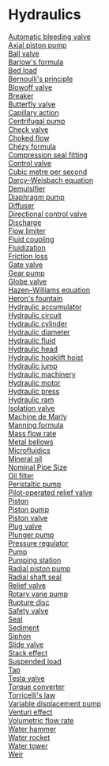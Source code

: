 # Hydraulics
[Automatic bleeding valve](https://en.wikipedia.org/wiki/Automatic_bleeding_valve)<br>
[Axial piston pump](https://en.wikipedia.org/wiki/Axial_piston_pump)<br>
[Ball valve](https://en.wikipedia.org/wiki/Ball_valve)<br>
[Barlow's formula](https://en.wikipedia.org/wiki/Barlow%27s_formula)<br>
[Bed load](https://en.wikipedia.org/wiki/Bed_load)<br>
[Bernoulli's principle](https://en.wikipedia.org/wiki/Bernoulli%27s_principle)<br>
[Blowoff valve](https://en.wikipedia.org/wiki/Blowoff_valve)<br>
[Breaker](https://en.wikipedia.org/wiki/Breaker_(hydraulic))<br>
[Butterfly valve](https://en.wikipedia.org/wiki/Butterfly_valve)<br>
[Capillary action](https://en.wikipedia.org/wiki/Capillary_action)<br>
[Centrifugal pump](https://en.wikipedia.org/wiki/Centrifugal_pump)<br>
[Check valve](https://en.wikipedia.org/wiki/Check_valve)<br>
[Choked flow](https://en.wikipedia.org/wiki/Choked_flow)<br>
[Chézy formula](https://en.wikipedia.org/wiki/Ch%C3%A9zy_formula)<br>
[Compression seal fitting](https://en.wikipedia.org/wiki/Compression_seal_fitting)<br>
[Control valve](https://en.wikipedia.org/wiki/Control_valve)<br>
[Cubic metre per second](https://en.wikipedia.org/wiki/Cubic_metre_per_second)<br>
[Darcy–Weisbach equation](https://en.wikipedia.org/wiki/Darcy%E2%80%93Weisbach_equation)<br>
[Demulsifier](https://en.wikipedia.org/wiki/Demulsifier)<br>
[Diaphragm pump](https://en.wikipedia.org/wiki/Diaphragm_pump)<br>
[Diffuser](https://en.wikipedia.org/wiki/Diffuser_(thermodynamics))<br>
[Directional control valve](https://en.wikipedia.org/wiki/Directional_control_valve)<br>
[Discharge](https://en.wikipedia.org/wiki/Discharge_(hydrology))<br>
[Flow limiter](https://en.wikipedia.org/wiki/Flow_limiter)<br>
[Fluid coupling](https://en.wikipedia.org/wiki/Fluid_coupling)<br>
[Fluidization](https://en.wikipedia.org/wiki/Fluidization)<br>
[Friction loss](https://en.wikipedia.org/wiki/Friction_loss)<br>
[Gate valve](https://en.wikipedia.org/wiki/Gate_valve)<br>
[Gear pump](https://en.wikipedia.org/wiki/Gear_pump)<br>
[Globe valve](https://en.wikipedia.org/wiki/Globe_valve)<br>
[Hazen–Williams equation](https://en.wikipedia.org/wiki/Hazen%E2%80%93Williams_equation)<br>
[Heron's fountain](https://en.wikipedia.org/wiki/Heron%27s_fountain)<br>
[Hydraulic accumulator](https://en.wikipedia.org/wiki/Hydraulic_accumulator)<br>
[Hydraulic circuit](https://en.wikipedia.org/wiki/Hydraulic_circuit)<br>
[Hydraulic cylinder](https://en.wikipedia.org/wiki/Hydraulic_cylinder)<br>
[Hydraulic diameter](https://en.wikipedia.org/wiki/Hydraulic_diameter)<br>
[Hydraulic fluid](https://en.wikipedia.org/wiki/Hydraulic_fluid)<br>
[Hydraulic head](https://en.wikipedia.org/wiki/Hydraulic_head)<br>
[Hydraulic hooklift hoist](https://en.wikipedia.org/wiki/Hydraulic_hooklift_hoist)<br>
[Hydraulic jump](https://en.wikipedia.org/wiki/Hydraulic_jump)<br>
[Hydraulic machinery](https://en.wikipedia.org/wiki/Hydraulic_machinery)<br>
[Hydraulic motor](https://en.wikipedia.org/wiki/Hydraulic_motor)<br>
[Hydraulic press](https://en.wikipedia.org/wiki/Hydraulic_press)<br>
[Hydraulic ram](https://en.wikipedia.org/wiki/Hydraulic_ram)<br>
[Isolation valve](https://en.wikipedia.org/wiki/Isolation_valve)<br>
[Machine de Marly](https://en.wikipedia.org/wiki/Machine_de_Marly)<br>
[Manning formula](https://en.wikipedia.org/wiki/Manning_formula)<br>
[Mass flow rate](https://en.wikipedia.org/wiki/Mass_flow_rate)<br>
[Metal bellows](https://en.wikipedia.org/wiki/Metal_bellows)<br>
[Microfluidics](https://en.wikipedia.org/wiki/Microfluidics)<br>
[Mineral oil](https://en.wikipedia.org/wiki/Mineral_oil)<br>
[Nominal Pipe Size](https://en.wikipedia.org/wiki/Nominal_Pipe_Size)<br>
[Oil filter](https://en.wikipedia.org/wiki/Oil_filter)<br>
[Peristaltic pump](https://en.wikipedia.org/wiki/Peristaltic_pump)<br>
[Pilot-operated relief valve](https://en.wikipedia.org/wiki/Pilot-operated_relief_valve)<br>
[Piston](https://en.wikipedia.org/wiki/Piston)<br>
[Piston pump](https://en.wikipedia.org/wiki/Piston_pump)<br>
[Piston valve](https://en.wikipedia.org/wiki/Piston_valve)<br>
[Plug valve](https://en.wikipedia.org/wiki/Plug_valve)<br>
[Plunger pump](https://en.wikipedia.org/wiki/Plunger_pump)<br>
[Pressure regulator](https://en.wikipedia.org/wiki/Pressure_regulator)<br>
[Pump](https://en.wikipedia.org/wiki/Pump)<br>
[Pumping station](https://en.wikipedia.org/wiki/Pumping_station)<br>
[Radial piston pump](https://en.wikipedia.org/wiki/Radial_piston_pump)<br>
[Radial shaft seal](https://en.wikipedia.org/wiki/Radial_shaft_seal)<br>
[Relief valve](https://en.wikipedia.org/wiki/Relief_valve)<br>
[Rotary vane pump](https://en.wikipedia.org/wiki/Rotary_vane_pump)<br>
[Rupture disc](https://en.wikipedia.org/wiki/Rupture_disc)<br>
[Safety valve](https://en.wikipedia.org/wiki/Safety_valve)<br>
[Seal](https://en.wikipedia.org/wiki/Seal_(mechanical))<br>
[Sediment](https://en.wikipedia.org/wiki/Sediment)<br>
[Siphon](https://en.wikipedia.org/wiki/Siphon)<br>
[Slide valve](https://en.wikipedia.org/wiki/Slide_valve)<br>
[Stack effect](https://en.wikipedia.org/wiki/Stack_effect)<br>
[Suspended load](https://en.wikipedia.org/wiki/Suspended_load)<br>
[Tap](https://en.wikipedia.org/wiki/Tap_(valve))<br>
[Tesla valve](https://en.wikipedia.org/wiki/Tesla_valve)<br>
[Torque converter](https://en.wikipedia.org/wiki/Torque_converter)<br>
[Torricelli's law](https://en.wikipedia.org/wiki/Torricelli%27s_law)<br>
[Variable displacement pump](https://en.wikipedia.org/wiki/Variable_displacement_pump)<br>
[Venturi effect](https://en.wikipedia.org/wiki/Venturi_effect)<br>
[Volumetric flow rate](https://en.wikipedia.org/wiki/Volumetric_flow_rate)<br>
[Water hammer](https://en.wikipedia.org/wiki/Water_hammer)<br>
[Water rocket](https://en.wikipedia.org/wiki/Water_rocket)<br>
[Water tower](https://en.wikipedia.org/wiki/Water_tower)<br>
[Weir](https://en.wikipedia.org/wiki/Weir)<br>
